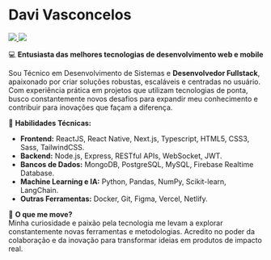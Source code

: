 # Davi Vasconcelos
<div style="display: inline-block"> 

<a href="https://www.linkedin.com/in/davi-dev/" target="_blank">
  <img src="https://img.shields.io/badge/-LinkedIn-6e2dbd?style=flat-square&logo=linkedin&logoColor=white" target="_blank">
</a> 
<a href="mailto:davivasconcelossouza7@gmail.com" target="_blank">
  <img src="https://img.shields.io/badge/-davivasconcelossouza7@gmail.com-6e2dbd?style=flat-square&logo=gmail&logoColor=white" target="_blank">
</a> 

</div>


💻 **Entusiasta das melhores tecnologias de desenvolvimento web e mobile**  

Sou Técnico em Desenvolvimento de Sistemas e **Desenvolvedor Fullstack**, apaixonado por criar soluções robustas, escaláveis e centradas no usuário. Com experiência prática em projetos que utilizam tecnologias de ponta, busco constantemente novos desafios para expandir meu conhecimento e contribuir para inovações que façam a diferença.  

🎯 **Habilidades Técnicas:**  
- **Frontend:** ReactJS, React Native, Next.js, Typescript, HTML5, CSS3, Sass, TailwindCSS.  
- **Backend:** Node.js, Express, RESTful APIs, WebSocket, JWT.  
- **Bancos de Dados:** MongoDB, PostgreSQL, MySQL, Firebase Realtime Database.  
- **Machine Learning e IA:** Python, Pandas, NumPy, Scikit-learn, LangChain.  
- **Outras Ferramentas:** Docker, Git, Figma, Vercel, Netlify.  

🌟 **O que me move?**  
Minha curiosidade e paixão pela tecnologia me levam a explorar constantemente novas ferramentas e metodologias. Acredito no poder da colaboração e da inovação para transformar ideias em produtos de impacto real.  






